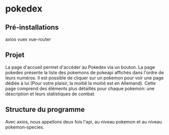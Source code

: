 # pokedex

## Pré-installations

axios
vuex
vue-router

## Projet

La page d'accueil permet d'accéder au Pokedex via un bouton. La page pokedex présente la liste des pokemons de pokeapi affichés dans l'ordre de leurs numéros. Il est possible de cliquer sur un pokemon pour voir une page dédiée à lui (Pour votre plaisir, la moitié la moitié est en Allemand). Cette page comprend des éléments plus détaillés pour chaque pokemon: une déscription et leurs statistiques de combat.

## Structure du programme

Avec axios, nous appellons deux fois l'api, au niveau pokemon et au niveau pokemon-species.


